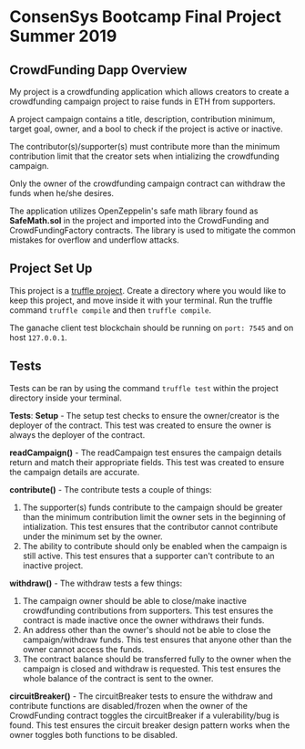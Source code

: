 # ConsenSys Bootcamp Final Project Summer 2019

## CrowdFunding Dapp Overview
My project is a crowdfunding application which allows creators to create a crowdfunding campaign project to raise funds in ETH from supporters.

A project campaign contains a title, description, contribution minimum, target goal, owner, and a bool to check if the project is active or inactive.

The contributor(s)/supporter(s) must contribute more than the minimum contribution limit that the creator sets when intializing the crowdfunding campaign. 

Only the owner of the crowdfunding campaign contract can withdraw the funds when he/she desires.

The application utilizes OpenZeppelin's safe math library found as **SafeMath.sol** in the project and imported into the CrowdFunding and CrowdFundingFactory contracts. The library is used to mitigate the common mistakes for overflow and underflow attacks.

## Project Set Up
This project is a [truffle project](https://truffleframework.com/docs/truffle/overview). Create a directory where you would like to keep this project, and move inside it with your terminal. Run the truffle command `truffle compile` and then `truffle compile`. 

The ganache client test blockchain should be running on `port: 7545` and on host `127.0.0.1`. 

## Tests
Tests can be ran by using the command `truffle test` within the project directory inside your terminal.

**Tests**:
**Setup** - The setup test checks to ensure the owner/creator is the deployer of the contract. This test was created to ensure the owner is always the deployer of the contract.

**readCampaign()** - The readCampaign test ensures the campaign details return and match their appropriate fields. This test was created to ensure the campaign details are accurate.

**contribute()** - The contribute tests a couple of things: 
1. The supporter(s) funds contribute to the campaign should be greater than the minimum contribution limit the owner sets in the beginning of intialization. This test ensures that the contributor cannot contribute under the minimum set by the owner.
2. The ability to contribute should only be enabled when the campaign is still active. This test ensures that a supporter can't contribute to an inactive project.

**withdraw()** - The withdraw tests a few things:
1. The campaign owner should be able to close/make inactive crowdfunding contributions from supporters. This test ensures the contract is made inactive once the owner withdraws their funds.
2. An address other than the owner's should not be able to close the campaign/withdraw funds. This test ensures that anyone other than the owner cannot access the funds.
3. The contract balance should be transferred fully to the owner when the campaign is closed and withdraw is requested. This test ensures the whole balance of the contract is sent to the owner.

**circuitBreaker()** - The circuitBreaker tests to ensure the withdraw and contribute functions are disabled/frozen when the owner of the CrowdFunding contract toggles the circuitBreaker if a vulerability/bug is found. This test ensures the circuit breaker design pattern works when the owner toggles both functions to be disabled.
